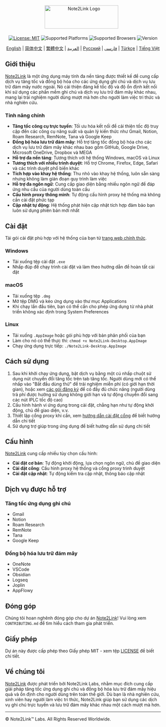 <div align="center">

<div style="display: flex; justify-content: center; align-items: center; margin-top: 20px; margin-bottom: 10px;">
    <div style="padding: 0.5rem; display: inline-flex; align-items: center;">
        <img src="https://cdn.jsdelivr.net/gh/Note2Link/Note2Link@main/assets/images/logo_gray.png" width="238" height="75" style="margin-right: 10px;" alt="Note2Link Logo">
    </div>
</div>

<p>
    <a href="https://opensource.org/licenses/MIT"><img src="https://img.shields.io/badge/License-MIT-red.svg" alt="License: MIT"></a>
    <img src="https://img.shields.io/badge/Platform-Windows%20|%20macOS%20|%20Linux-blue?style=flat-square" alt="Supported Platforms">
    <img src="https://img.shields.io/badge/Browser-Chrome%20|%20Firefox%20|%20Edge%20|%20Safari-orange?style=flat-square" alt="Supported Browsers">
    <img src="https://img.shields.io/badge/Version-5.0.1-green" alt="Version">
</p>

</div>

<div align="center">
  <a href="README_en-US.md">English</a> |
  <a href="README.md">简体中文</a> |
  <a href="README_zh-TW.md">繁體中文</a> |
  <a href="README_ar.md">العربية</a> |
  <a href="README_ru.md">Русский</a> |
  <a href="README_fa.md">فارسی</a> |
  <a href="README_tr.md">Türkçe</a> |
  <a href="README_vi.md">Tiếng Việt</a>
</div>

## Giới thiệu

[Note2Link](https://note2link.com) là một ứng dụng máy tính đa nền tảng được thiết kế để cung cấp dịch vụ tăng tốc và đồng bộ hóa cho các ứng dụng ghi chú và dịch vụ lưu trữ đám mây nước ngoài. Nó cải thiện đáng kể tốc độ và độ ổn định kết nối khi sử dụng các phần mềm ghi chú và dịch vụ lưu trữ đám mây khác nhau, mang lại trải nghiệm người dùng mượt mà hơn cho người làm việc tri thức và nhà nghiên cứu.

### Tính năng chính

- **Tăng tốc công cụ trực tuyến**: Tối ưu hóa kết nối để cải thiện tốc độ truy cập đến các công cụ năng suất và quản lý kiến thức như Gmail, Notion, Roam Research, RemNote, Tana và Google Keep
- **Đồng bộ hóa lưu trữ đám mây**: Hỗ trợ tăng tốc đồng bộ hóa cho các dịch vụ lưu trữ đám mây khác nhau bao gồm GitHub, Google Drive, Microsoft OneDrive, Dropbox và MEGA
- **Hỗ trợ đa nền tảng**: Tương thích với hệ thống Windows, macOS và Linux
- **Tương thích với nhiều trình duyệt**: Hỗ trợ Chrome, Firefox, Edge, Safari và các trình duyệt phổ biến khác
- **Tích hợp vào khay hệ thống**: Thu nhỏ vào khay hệ thống, luôn sẵn sàng nhưng không làm gián đoạn quy trình làm việc
- **Hỗ trợ đa ngôn ngữ**: Cung cấp giao diện bằng nhiều ngôn ngữ để đáp ứng nhu cầu của người dùng toàn cầu
- **Cấu hình proxy thông minh**: Tự động cấu hình proxy hệ thống mà không cần cài đặt phức tạp
- **Cập nhật tự động**: Hệ thống phát hiện cập nhật tích hợp đảm bảo bạn luôn sử dụng phiên bản mới nhất

## Cài đặt

Tải gói cài đặt phù hợp với hệ thống của bạn từ [trang web chính thức](https://note2link.com).

### Windows

- Tải xuống tệp cài đặt `.exe`
- Nhấp đúp để chạy trình cài đặt và làm theo hướng dẫn để hoàn tất cài đặt

### macOS

- Tải xuống tệp `.dmg`
- Mở tệp DMG và kéo ứng dụng vào thư mục Applications
- Khi chạy lần đầu tiên, bạn có thể cần cho phép ứng dụng từ nhà phát triển không xác định trong System Preferences

### Linux

- Tải xuống `.AppImage` hoặc gói phù hợp với bản phân phối của bạn
- Làm cho nó có thể thực thi: `chmod +x Note2Link-Desktop.AppImage`
- Chạy ứng dụng trực tiếp: `./Note2Link-Desktop.AppImage`

## Cách sử dụng

1. Sau khi khởi chạy ứng dụng, bật dịch vụ bằng một cú nhấp chuột sử dụng nút chuyển đổi tăng tốc trên tab tăng tốc. Người dùng mới có thể nhấp vào "Bắt đầu dùng thử" để trải nghiệm miễn phí (có giới hạn thời gian), hoặc xem [các gói đăng ký](https://note2link.com/vi/index#pricing) để có đầy đủ chức năng (người dùng trả phí được hưởng sử dụng không giới hạn và tự động chuyển đổi sang các nút IPLC tốc độ cao)
2. Cấu hình hành vi ứng dụng trong cài đặt, chẳng hạn như tự động khởi động, chủ đề giao diện, v.v.
3. Thiết lập cổng proxy khi cần, xem [hướng dẫn cài đặt cổng](https://github.com/Note2Link/Note2Link/blob/main/port_setting_vi.md) để biết hướng dẫn chi tiết
4. Sử dụng trợ giúp trong ứng dụng để biết hướng dẫn sử dụng chi tiết

## Cấu hình

[Note2Link](https://note2link.com) cung cấp nhiều tùy chọn cấu hình:

- **Cài đặt cơ bản**: Tự động khởi động, lựa chọn ngôn ngữ, chủ đề giao diện
- **Cài đặt cổng**: Cấu hình proxy hệ thống và cổng proxy trình duyệt
- **Cài đặt cập nhật**: Tự động kiểm tra cập nhật, thông báo cập nhật

## Dịch vụ được hỗ trợ

### Tăng tốc ứng dụng ghi chú
- Gmail
- Notion
- Roam Research
- RemNote
- Tana
- Google Keep

### Đồng bộ hóa lưu trữ đám mây
- OneNote
- VSCode
- Obsidian
- Logseq
- Joplin
- AppFlowy

## Đóng góp

Chúng tôi hoan nghênh đóng góp cho dự án [Note2Link](https://note2link.com)! Vui lòng xem `CONTRIBUTING.md` để tìm hiểu cách tham gia phát triển.

## Giấy phép

Dự án này được cấp phép theo Giấy phép MIT - xem tệp [LICENSE](LICENSE) để biết chi tiết.

## Về chúng tôi

[Note2Link](https://note2link.com) được phát triển bởi Note2Link Labs, nhằm mục đích cung cấp giải pháp tăng tốc ứng dụng ghi chú và đồng bộ hóa lưu trữ đám mây hiệu quả và ổn định cho người dùng trên toàn thế giới. Dù bạn là nhà nghiên cứu, sinh viên hay người làm việc tri thức, Note2Link giúp bạn sử dụng các dịch vụ ghi chú trực tuyến và lưu trữ đám mây khác nhau một cách mượt mà hơn.

---

© Note2Link™ Labs. All Rights Reserved Worldwide.
